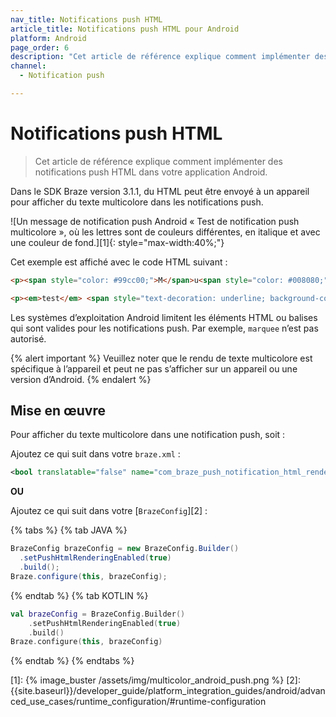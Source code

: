 ```yaml
---
nav_title: Notifications push HTML
article_title: Notifications push HTML pour Android
platform: Android
page_order: 6
description: "Cet article de référence explique comment implémenter des notifications push HTML dans votre application Android."
channel:
  - Notification push

---
```


# Notifications push HTML

> Cet article de référence explique comment implémenter des notifications push HTML dans votre application Android.

Dans le SDK Braze version 3.1.1, du HTML peut être envoyé à un appareil pour afficher du texte multicolore dans les notifications push.

![Un message de notification push Android « Test de notification push multicolore », où les lettres sont de couleurs différentes, en italique et avec une couleur de fond.][1]{: style="max-width:40%;"}

Cet exemple est affiché avec le code HTML suivant :

```html
<p><span style="color: #99cc00;">M</span>u<span style="color: #008080;">lti</span>Colo<span style="color: #ff6600;">r</span> <span style="color: #000080;">P</span><span style="color: #00ccff;">u</span><span style="color: #ff0000;">s</span><span style="color: #808080;">h</span></p>
```

```html
<p><em>test</em> <span style="text-decoration: underline; background-color: #ff6600;"><strong>message</strong></span></p>
```

Les systèmes d’exploitation Android limitent les éléments HTML ou balises qui sont valides pour les notifications push. Par exemple, `marquee` n’est pas autorisé.

{% alert important %}
Veuillez noter que le rendu de texte multicolore est spécifique à l’appareil et peut ne pas s’afficher sur un appareil ou une version d’Android.
{% endalert %}

## Mise en œuvre

Pour afficher du texte multicolore dans une notification push, soit :

Ajoutez ce qui suit dans votre `braze.xml` :

```xml
<bool translatable="false" name="com_braze_push_notification_html_rendering_enabled">true</bool>
```

**OU** 

Ajoutez ce qui suit dans votre [`BrazeConfig`][2] :

{% tabs %}
{% tab JAVA %}

```java
BrazeConfig brazeConfig = new BrazeConfig.Builder()
  .setPushHtmlRenderingEnabled(true)
  .build();
Braze.configure(this, brazeConfig);
```
 
{% endtab %}
{% tab KOTLIN %}

```kotlin
val brazeConfig = BrazeConfig.Builder()
    .setPushHtmlRenderingEnabled(true)
    .build()
Braze.configure(this, brazeConfig)
```

{% endtab %}
{% endtabs %}

[1]: {% image_buster /assets/img/multicolor_android_push.png %}
[2]: {{site.baseurl}}/developer_guide/platform_integration_guides/android/advanced_use_cases/runtime_configuration/#runtime-configuration
